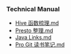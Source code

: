 ### Technical Manual

* [Hive 函数梳理.md](database/Hive%20函数梳理)
* [Presto 整理.md](database/Presto%20整理)
* [Java Links.md](link/Java%20Links)
* [Pro Git 读书笔记.md](tool/Pro%20Git%20读书笔记)
